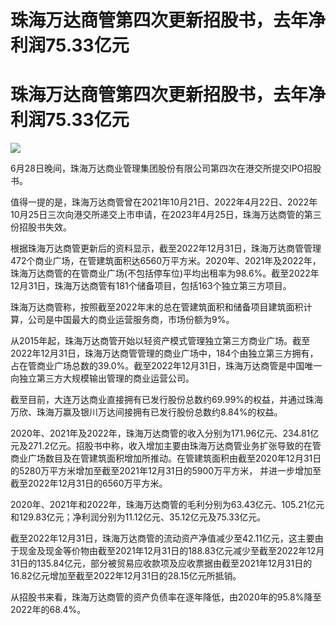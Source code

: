 # 珠海万达商管第四次更新招股书，去年净利润75.33亿元

# 珠海万达商管第四次更新招股书，去年净利润75.33亿元

![](https://inews.gtimg.com/newsapp_bt/0/15810176942/1000)

6月28日晚间，珠海万达商业管理集团股份有限公司第四次在港交所提交IPO招股书。

值得一提的是，珠海万达商管曾在2021年10月21日、2022年4月22日、2022年10月25日三次向港交所递交上市申请，在2023年4月25日，珠海万达商管的第三份招股书失效。

根据珠海万达商管更新后的资料显示，截至2022年12月31日，珠海万达商管管理472个商业广场，在管建筑面积达6560万平方米。2020年、2021年及2022年，珠海万达商管的在管商业广场(不包括停车位)平均出租率为98.6%。截至2022年12月31日，珠海万达商管有181个储备项目，包括163个独立第三方项目。

珠海万达商管称，按照截至2022年末的总在管建筑面积和储备项目建筑面积计算，公司是中国最大的商业运营服务商，市场份额为9%。

从2015年起，珠海万达商管开始以轻资产模式管理独立第三方商业广场。截至2022年12月31日，珠海万达商管管理的商业广场中，184个由独立第三方拥有，占在管商业广场总数的39.0%。截至2022年12月31日，珠海万达商管是中国唯一向独立第三方大规模输出管理的商业运营公司。

截至目前，大连万达商业直接拥有已发行股份总数约69.99%的权益，并通过珠海万欣、珠海万赢及银川万达间接拥有已发行股份总数约8.84%的权益。

2020年、2021年及2022年，珠海万达商管的收入分别为171.96亿元、234.81亿元及271.2亿元。招股书中称，收入增加主要由珠海万达商管业务扩张导致的在管商业广场数目及在管建筑面积增加所推动。在管建筑面积由截至2020年12月31日的5280万平方米增加至截至2021年12月31日的5900万平方米，
并进一步增加至截至2022年12月31日的6560万平方米。

2020年、2021年和2022年，珠海万达商管的毛利分别为63.43亿元、105.21亿元和129.83亿元；净利润分别为11.12亿元、35.12亿元及75.33亿元。

截至2022年12月31日，珠海万达商管的流动资产净值减少至42.11亿元，这主要由于现金及现金等价物由截至2021年12月31日的188.83亿元减少至截至2022年12月31日的135.84亿元，部分被贸易应收款项及应收票据由截至2021年12月31日的16.82亿元增加至截至2022年12月31日的28.15亿元所抵销。

从招股书来看，珠海万达商管的资产负债率在逐年降低，由2020年的95.8%降至2022年的68.4%。

